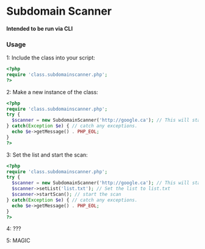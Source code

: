 # Subdomain Scanner
#### Intended to be run via CLI

### Usage
1: Include the class into your script:
```php
<?php
require 'class.subdomainscanner.php';
?>
```

2: Make a new instance of the class:
```php
<?php
require 'class.subdomainscanner.php';
try {
  $scanner = new SubdomainScanner('http://google.ca'); // This will start a new scanner on the domain "google.ca"
} catch(Exception $e) { // catch any exceptions.
  echo $e->getMessage() . PHP_EOL;
}
?>
```

3: Set the list and start the scan:
```php
<?php
require 'class.subdomainscanner.php';
try {
  $scanner = new SubdomainScanner('http://google.ca'); // This will start a new scanner on the domain "google.ca"
  $scanner->setList('list.txt'); // Set the list to list.txt
  $scanner->startScan(); // start the scan
} catch(Exception $e) { // catch any exceptions.
  echo $e->getMessage() . PHP_EOL;
}
?>
```

4: ???

5: MAGIC
